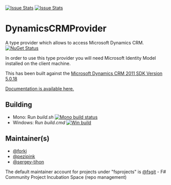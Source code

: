 [![Issue Stats](http://issuestats.com/github/fsprojects/DynamicsCRMProvider/badge/issue)](http://issuestats.com/github/fsprojects/DynamicsCRMProvider)
[![Issue Stats](http://issuestats.com/github/fsprojects/DynamicsCRMProvider/badge/pr)](http://issuestats.com/github/fsprojects/DynamicsCRMProvider)

DynamicsCRMProvider
===================

A type provider which allows to access Microsoft Dynamics CRM. [![NuGet Status](http://img.shields.io/nuget/v/DynamicsCRMProvider.svg?style=flat)](https://www.nuget.org/packages/DynamicsCRMProvider/)

In order to use this type provider you will need Microsoft Identity Model installed on the client machine.

This has been built against the [Microsoft Dynamics CRM 2011 SDK Version 5.0.18](https://www.nuget.org/packages/Microsoft.CrmSdk.CoreAssemblies/5.0.18)

<a href="http://fsprojects.github.io/DynamicsCRMProvider" target="_blank">Documentation is available here.</a>

## Building

* Mono: Run *build.sh*  [![Mono build status](https://travis-ci.org/fsprojects/DynamicsCRMProvider.png)](https://travis-ci.org/fsprojects/DynamicsCRMProvider)
* Windows: Run *build.cmd* [![Win build](https://ci.appveyor.com/api/projects/status/qmvj9x178vmwxcd9?svg=true)](https://ci.appveyor.com/project/sergey-tihon/dynamicscrmprovider)
 

## Maintainer(s)

- [@forki](https://github.com/forki)
- [@pezipink](https://github.com/pezipink)
- [@sergey-tihon](https://github.com/sergey-tihon)

The default maintainer account for projects under "fsprojects" is [@fsgit](https://github.com/fsgit) - F# Community Project Incubation Space (repo management)
